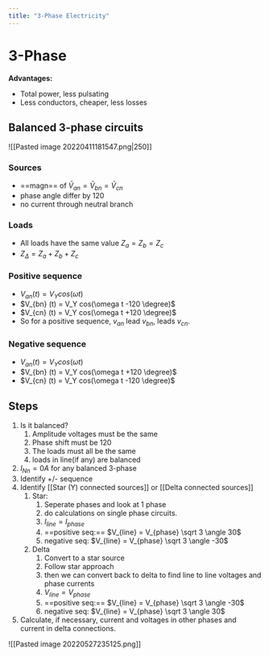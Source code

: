```yaml
---
title: "3-Phase Electricity"
---
```

# 3-Phase
**Advantages:**
- Total power, less pulsating
- Less conductors, cheaper, less losses

## Balanced 3-phase circuits
![[Pasted image 20220411181547.png|250]]
### Sources
- ==magn== of $\bar V_{an} = \bar V_{bn} = \bar V_{cn}$
- phase angle differ by 120
- no current through neutral branch

### Loads
- All loads have the same value $Z_a = Z_b = Z_c$
- $Z_\Delta = Z_a +Z_b + Z_c$

### Positive sequence
- $V_{an} (t) = V_Y cos(\omega t)$
- $V_{bn} (t) = V_Y cos(\omega t -120 \degree)$
- $V_{cn} (t) = V_Y cos(\omega t +120 \degree)$
- So for a positive sequence, $v_{an}$ lead $v_{bn}$, leads $v_{cn}$.

### Negative sequence
- $V_{an} (t) = V_Y cos(\omega t)$
- $V_{bn} (t) = V_Y cos(\omega t +120 \degree)$
- $V_{cn} (t) = V_Y cos(\omega t -120 \degree)$


## Steps
1. Is it balanced?
	1. Amplitude voltages must be the same
	2. Phase shift must be 120
	3. The loads must all be the same
	4. loads in line(if any) are balanced
2. $I_{Nn} = 0A$ for any balanced 3-phase
2. Identify +/- sequence
3. Identify [[Star (Y) connected sources]] or [[Delta connected sources]]
	1. Star:
		1. Seperate phases and look at 1 phase
		2. do calculations on single phase circuits.
		3. $I_{line} = I_{phase}$
		4. ==positive seq:== $V_{line} = V_{phase} \sqrt 3 \angle 30$
		5. negative seq: $V_{line} = V_{phase} \sqrt 3 \angle -30$
	2. Delta
		1. Convert to a star source
		2. Follow star approach
		3. then we can convert back to delta to find line to line voltages and phase currents 
		4. $V_{line} = V_{phase}$
		5. ==positive seq:== $V_{line} = V_{phase} \sqrt 3 \angle -30$
		6. negative seq: $V_{line} = V_{phase} \sqrt 3 \angle 30$
4. Calculate, if necessary, current and voltages in other phases and current in delta connections.

![[Pasted image 20220527235125.png]]